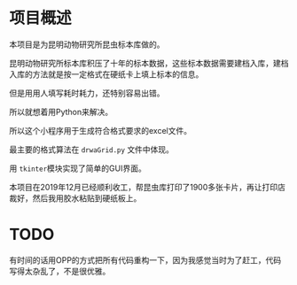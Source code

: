# 项目概述
本项目是为昆明动物研究所昆虫标本库做的。

昆明动物研究所标本库积压了十年的标本数据，这些标本数据需要建档入库，建档入库的方法就是按一定格式在硬纸卡上填上标本的信息。

但是用用人填写耗时耗力，还特别容易出错。

所以就想着用Python来解决。

所以这个小程序用于生成符合格式要求的excel文件。

最主要的格式算法在 `drwaGrid.py` 文件中体现。  

用 `tkinter`模块实现了简单的GUI界面。  

本项目在2019年12月已经顺利收工，帮昆虫库打印了1900多张卡片，再让打印店裁好，然后我用胶水粘贴到硬纸板上。  

# TODO
有时间的话用OPP的方式把所有代码重构一下，因为我感觉当时为了赶工，代码写得太杂乱了，不是很优雅。